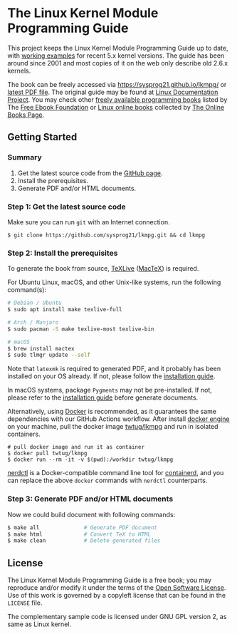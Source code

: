 # The Linux Kernel Module Programming Guide

This project keeps the Linux Kernel Module Programming Guide up to date, with [working examples](examples/) for recent 5.x kernel versions.
The guide has been around since 2001 and most copies of it on the web only describe old 2.6.x kernels.

The book can be freely accessed via https://sysprog21.github.io/lkmpg/ or [latest PDF file](https://github.com/sysprog21/lkmpg/releases).
The original guide may be found at [Linux Documentation Project](http://www.tldp.org/LDP/lkmpg/).
You may check other [freely available programming books](https://ebookfoundation.github.io/free-programming-books-search/) listed by The [Free Ebook Foundation](https://ebookfoundation.org/) or [Linux online books](https://onlinebooks.library.upenn.edu/webbin/book/browse?type=lcsubc&key=Linux) collected by [The Online Books Page](https://onlinebooks.library.upenn.edu/).

## Getting Started

### Summary
1. Get the latest source code from the [GitHub page](https://github.com/sysprog21/lkmpg).
2. Install the prerequisites.
3. Generate PDF and/or HTML documents.

### Step 1: Get the latest source code

Make sure you can run `git` with an Internet connection.

```shell
$ git clone https://github.com/sysprog21/lkmpg.git && cd lkmpg
```

### Step 2: Install the prerequisites

To generate the book from source, [TeXLive](https://www.tug.org/texlive/) ([MacTeX](https://www.tug.org/mactex/)) is required.

For Ubuntu Linux, macOS, and other Unix-like systems, run the following command(s):

```bash
# Debian / Ubuntu
$ sudo apt install make texlive-full

# Arch / Manjaro
$ sudo pacman -S make texlive-most texlive-bin

# macOS
$ brew install mactex
$ sudo tlmgr update --self
```

Note that `latexmk` is required to generated PDF, and it probably has been installed on your OS already. If not, please follow the [installation guide](https://mg.readthedocs.io/latexmk.html#installation).

In macOS systems, package `Pygments` may not be pre-installed. If not, please refer to the [installation guide](https://pygments.org/download/) before generate documents.

Alternatively, using [Docker](https://docs.docker.com/) is recommended, as it guarantees the same dependencies with our GitHub Actions workflow.
After install [docker engine](https://docs.docker.com/engine/install/) on your machine, pull the docker image [twtug/lkmpg](https://hub.docker.com/r/twtug/lkmpg) and run in isolated containers.

```shell
# pull docker image and run it as container
$ docker pull twtug/lkmpg
$ docker run --rm -it -v $(pwd):/workdir twtug/lkmpg
```

[nerdctl](https://github.com/containerd/nerdctl) is a Docker-compatible command line tool for [containerd](https://containerd.io/), and you can replace the above `docker` commands with `nerdctl` counterparts.

### Step 3: Generate PDF and/or HTML documents

Now we could build document with following commands:

```bash
$ make all              # Generate PDF document
$ make html             # Convert TeX to HTML
$ make clean            # Delete generated files
```

## License

The Linux Kernel Module Programming Guide is a free book; you may reproduce and/or modify it under the terms of the [Open Software License](https://opensource.org/licenses/OSL-3.0).
Use of this work is governed by a copyleft license that can be found in the `LICENSE` file.

The complementary sample code is licensed under GNU GPL version 2, as same as Linux kernel.
